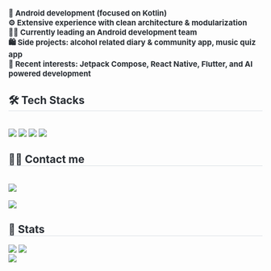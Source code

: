 <div style="text-align: left;"> 
    <div style="font-weight: 700; font-size: 15px; text-align: left; color: #282d33;">📱 Android development (focused on Kotlin)<br/></li>⚙️ Extensive experience with clean architecture & modularization<br/></li>🧑‍💻 Currently leading an Android development team<br/></li>🛍️ Side projects: alcohol related diary & community app, music quiz app<br/></li>🌱 Recent interests: Jetpack Compose, React Native, Flutter, and AI powered development </div> 
    </div>
    <div style="text-align: left;">
    <h2 style="border-bottom: 1px solid #d8dee4; color: #282d33;"> 🛠️ Tech Stacks </h2> <br> 
    <div style="margin: ; text-align: left;" "text-align: left;"> <img src="https://img.shields.io/badge/Android-3DDC84?style=for-the-badge&logo=Android&logoColor=white">
          <img src="https://img.shields.io/badge/Flutter-02569B?style=for-the-badge&logo=Flutter&logoColor=white">
          <img src="https://img.shields.io/badge/Java-007396?style=for-the-badge&logo=Java&logoColor=white">
          <img src="https://img.shields.io/badge/ReactNative-61DAFB?style=for-the-badge&logo=React&logoColor=white">
          </div>
    </div>
    <div style="text-align: left;">
    <h2 style="border-bottom: 1px solid #d8dee4; color: #282d33;"> 🧑‍💻 Contact me </h2> <br> 
    <div style="text-align: left;"> <a href=mailto:manjee.official@gmail.com> <img src="https://img.shields.io/badge/Gmail-EA4335?style=for-the-badge&logo=Gmail&logoColor=white&link=mailto:manjee.official@gmail.com"> </a>
          </div>  <br> 
    <div style="text-align: left;"> <a href="https://hits.seeyoufarm.com"> <img src="https://hits.seeyoufarm.com/api/count/incr/badge.svg?url=https%3A%2F%2Fgithub.com%2Fmanjees%2F&count_bg=%23000000&title_bg=%23000000&icon=github.svg&icon_color=%23FFFFFF&title=GitHub&edge_flat=false"/></a>
       </div> 
    </div>
    <div style="text-align: left;"> 
    <h2 style="border-bottom: 1px solid #d8dee4; color: #282d33;"> 🏅 Stats </h2> <div style="text-align: left;"> <img src="https://github-readme-stats.vercel.app/api?username=manjees&bg_color=180,00000000,&title_color=000000&text_color=000000"
         /> <img src="https://github-readme-stats.vercel.app/api/top-langs/?username=manjees&layout=compact&bg_color=180,00000000,&title_color=000000&text_color=000000"
           /> </div> 
        <div><img src="https://leetcard.jacoblin.cool/manjees" /></div>
    </div>

    
